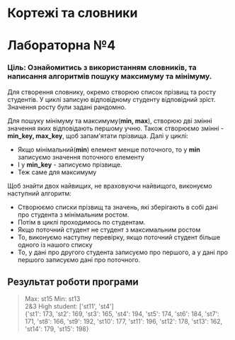 # Кортежі та словники
# Лабораторна №4
### Ціль: Ознайомитись з використанням словників, та написання алгоритмів пошуку максимуму та мінімуму.

Для створення словнику, окремо створюю список прізвищ та росту студентів.
У циклі записую відповідному студенту відповідний зріст. Значення росту були задані рандомно.

Для пошуку мінімуму та максимуму(**min, max**), створюю дві змінні значення яких відповідають першому учню.
Також створюємо змінні - **min_key, max_key**, щоб запам'ятати прізвища.
Далі у циклі:
- Якщо мінімальний(**min**) елемент менше поточного, то у **min** записуємо значення поточного елементу
- І у **min_key** - записуємо прізвище.
- Теж саме для максимуму

Щоб знайти двох найвищих, не враховуючи найвищого, виконуємо наступний алгоритм:
- Створюємо списки прізвищ та значень, які зберігають в собі дані про студента з мінімальним ростом.
- Потім в циклі проходимось по студентам.
- Якщо поточний студент не студент з максимальним ростом
- То, виконуємо наступну перевірку, якщо поточний студент більше одного із нашого списку
- То, у дані про другого студента записуємо про першого, а у дані про першого записуємо дані про поточного.

## Результат роботи програми
> Max: st15 Min: st13 <br>
> 2&3 High student: ['st11', 'st4'] <br>
> {'st1': 173, 'st2': 169, 'st3': 165, 'st4': 194, 'st5': 174, 'st6': 184, 'st7': 171, 'st8': 166, 'st9': 192, 'st10': 177, 'st11': 196, 'st12': 178, 'st13': 162, 'st14': 179, 'st15': 198} <br>
